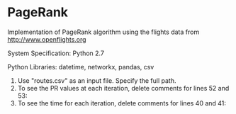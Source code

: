 # PageRank
Implementation of PageRank algorithm using the flights data from http://www.openflights.org

System Specification:
Python 2.7

Python Libraries:
datetime, 
networkx, 
pandas, 
csv


1. Use "routes.csv" as an input file. Specify the full path.
2. To see the PR values at each iteration, delete comments for lines 52 and 53:
3. To see the time for each iteration, delete comments for lines 40 and 41: